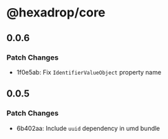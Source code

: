 # @hexadrop/core

## 0.0.6

### Patch Changes

- 1f0e5ab: Fix `IdentifierValueObject` property name

## 0.0.5

### Patch Changes

- 6b402aa: Include `uuid` dependency in umd bundle
